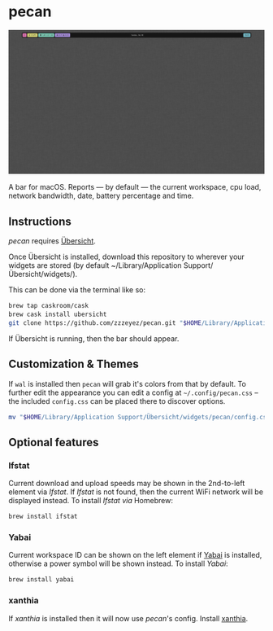 
# pecan

![Screenshot 3](https://raw.githubusercontent.com/vanillasoap/pecan/master/screenshots/1.png)

A bar for macOS. Reports — by default — the current workspace, cpu load, network bandwidth, date, battery percentage and time.

## Instructions

*pecan* requires [Übersicht](http://tracesof.net/uebersicht/).

Once Übersicht is installed, download this repository to wherever your widgets are stored (by default ~/Library/Application Support/Übersicht/widgets/).

This can be done via the terminal like so:

```sh
brew tap caskroom/cask
brew cask install ubersicht
git clone https://github.com/zzzeyez/pecan.git "$HOME/Library/Application Support/Übersicht/widgets/pecan"
```

If Übersicht is running, then the bar should appear.

## Customization & Themes

If `wal` is installed then `pecan` will grab it's colors from that by default.  To further edit the appearance you can edit a config at `~/.config/pecan.css` – the included `config.css` can be placed there to discover options.

```sh
mv "$HOME/Library/Application Support/Übersicht/widgets/pecan/config.css" "${HOME}/.config/pecan.css"
```

## Optional features

### Ifstat

Current download and upload speeds may be shown in the 2nd-to-left element via *Ifstat*. If *Ifstat* is not found, then the current WiFi network will be displayed instead. To install *Ifstat via* Homebrew:

```sh
brew install ifstat
```

### Yabai

Current workspace ID can be shown on the left element if [Yabai](https://github.com/koekeishiya/yabai) is installed, otherwise a power symbol will be shown instead. To install *Yabai*:

```sh
brew install yabai
```

### xanthia

If *xanthia* is installed then it will now use *pecan*'s config. Install [xanthia](https://github.com/zzzeyez/xanthia/blob/master/README.md#Installation).

